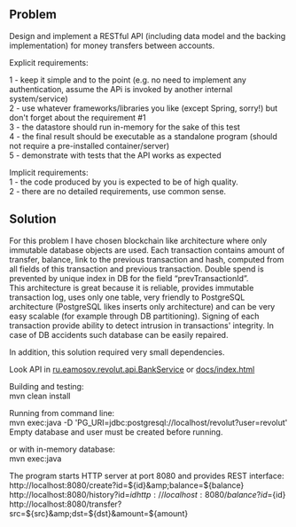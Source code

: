 Problem
-
Design and implement a RESTful API (including data model and the backing implementation) for money transfers between accounts.

Explicit requirements:

1 - keep it simple and to the point (e.g. no need to implement any authentication, assume the APi is
invoked by another internal system/service)  
2 - use whatever frameworks/libraries you like (except Spring, sorry!) but don't forget about the requirement #1  
3 - the datastore should run in-memory for the sake of this test  
4 - the final result should be executable as a standalone program (should not require a pre-installed container/server)  
5 - demonstrate with tests that the API works as expected

Implicit requirements:  
1 - the code produced by you is expected to be of high quality.  
2 - there are no detailed requirements, use common sense.

Solution
-
For this problem I have chosen blockchain like architecture where only immutable database objects are used. Each transaction contains amount of transfer, balance, link to the previous transaction and hash, computed from all fields of this transaction and previous transaction. Double spend is prevented by unique index in DB for the field “prevTransactionId”.  
This architecture is great because it is reliable, provides immutable transaction log, uses only one table, very friendly to PostgreSQL architecture (PostgreSQL likes inserts only architecture) and can be very easy scalable (for example through DB partitioning). Signing of each transaction provide ability to detect intrusion in transactions' integrity. In case of DB accidents such database can be easily repaired.

In addition, this solution required very small dependencies. 
 
Look API in [ru.eamosov.revolut.api.BankService](src/main/java/ru/eamosov/revolut/api/BankService.java) or [docs/index.html](https://eamosov.github.io/revolut/)

Building and testing:   
mvn clean install

Running from command line:  
mvn exec:java -D 'PG_URI=jdbc:postgresql://localhost/revolut?user=revolut'  
Empty database and user must be created before running.

or with in-memory database:  
mvn exec:java  

The program starts HTTP server at port 8080 and provides REST interface:  
http://localhost:8080/create?id=${id}&amp;balance=${balance}  
http://localhost:8080/history?id=${id}  
http://localhost:8080/balance?id=${id}  
http://localhost:8080/transfer?src=${src}&amp;dst=${dst}&amp;amount=${amount}  


